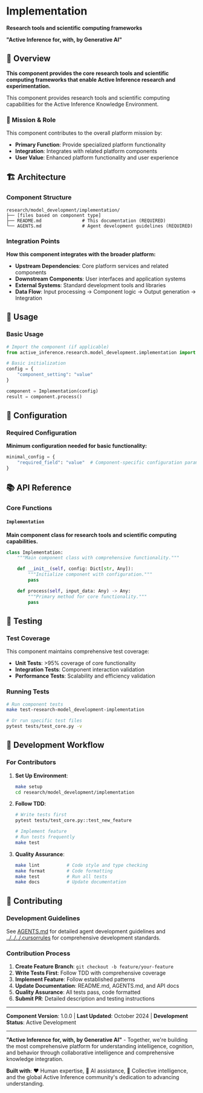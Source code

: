 # Implementation

**Research tools and scientific computing frameworks**

**"Active Inference for, with, by Generative AI"**

## 📖 Overview

**This component provides the core research tools and scientific computing frameworks that enable Active Inference research and experimentation.**

This component provides research tools and scientific computing capabilities for the Active Inference Knowledge Environment.

### 🎯 Mission & Role

This component contributes to the overall platform mission by:

- **Primary Function**: Provide specialized platform functionality
- **Integration**: Integrates with related platform components
- **User Value**: Enhanced platform functionality and user experience

## 🏗️ Architecture

### Component Structure

```
research/model_development/implementation/
├── [files based on component type]
├── README.md               # This documentation (REQUIRED)
└── AGENTS.md               # Agent development guidelines (REQUIRED)
```

### Integration Points

**How this component integrates with the broader platform:**

- **Upstream Dependencies**: Core platform services and related components
- **Downstream Components**: User interfaces and application systems
- **External Systems**: Standard development tools and libraries
- **Data Flow**: Input processing → Component logic → Output generation → Integration

## 🚀 Usage

### Basic Usage

```python
# Import the component (if applicable)
from active_inference.research.model_development.implementation import Implementation

# Basic initialization
config = {
    "component_setting": "value"
}

component = Implementation(config)
result = component.process()
```

## 🔧 Configuration

### Required Configuration

**Minimum configuration needed for basic functionality:**

```python
minimal_config = {
    "required_field": "value"  # Component-specific configuration parameters
}
```

## 📚 API Reference

### Core Functions

#### `Implementation`

**Main component class for research tools and scientific computing capabilities.**

```python
class Implementation:
    """Main component class with comprehensive functionality."""

    def __init__(self, config: Dict[str, Any]):
        """Initialize component with configuration."""
        pass

    def process(self, input_data: Any) -> Any:
        """Primary method for core functionality."""
        pass
```

## 🧪 Testing

### Test Coverage

This component maintains comprehensive test coverage:

- **Unit Tests**: >95% coverage of core functionality
- **Integration Tests**: Component interaction validation
- **Performance Tests**: Scalability and efficiency validation

### Running Tests

```bash
# Run component tests
make test-research-model_development-implementation

# Or run specific test files
pytest tests/test_core.py -v
```

## 🔄 Development Workflow

### For Contributors

1. **Set Up Environment**:
   ```bash
   make setup
   cd research/model_development/implementation
   ```

2. **Follow TDD**:
   ```bash
   # Write tests first
   pytest tests/test_core.py::test_new_feature

   # Implement feature
   # Run tests frequently
   make test
   ```

3. **Quality Assurance**:
   ```bash
   make lint          # Code style and type checking
   make format        # Code formatting
   make test          # Run all tests
   make docs          # Update documentation
   ```

## 🤝 Contributing

### Development Guidelines

See [AGENTS.md](AGENTS.md) for detailed agent development guidelines and [../../../.cursorrules](../../../.cursorrules) for comprehensive development standards.

### Contribution Process

1. **Create Feature Branch**: `git checkout -b feature/your-feature`
2. **Write Tests First**: Follow TDD with comprehensive coverage
3. **Implement Feature**: Follow established patterns
4. **Update Documentation**: README.md, AGENTS.md, and API docs
5. **Quality Assurance**: All tests pass, code formatted
6. **Submit PR**: Detailed description and testing instructions

---

**Component Version**: 1.0.0 | **Last Updated**: October 2024 | **Development Status**: Active Development

---

**"Active Inference for, with, by Generative AI"** - Together, we're building the most comprehensive platform for understanding intelligence, cognition, and behavior through collaborative intelligence and comprehensive knowledge integration.

**Built with**: ❤️ Human expertise, 🤖 AI assistance, 🧠 Collective intelligence, and the global Active Inference community's dedication to advancing understanding.
